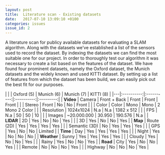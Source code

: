 ```yaml
---
layout: post
title:  Literature scan - Existing datasets
date:   2017-07-10 13:09:10 +0100
categories: issues
issue_id: 2
---
```


A literature scan for publicy available datasets for evaluating a SLAM algorithm. Along with the datasets we've established a list of the sensors used to record the dataset. By indexing the datasets we can find the most suitable one for our project. In order to thoroughly test our algorithm it was necessary to create a list based on the features of the dataset. We have found four prominent datasets, namely the Oxford dataset, the Munich datasets and the widely known and used KITTI dataset. By setting up a list of features from which the dataset has been build, we can easily pick out the best fit for our purposes.

|   |  | Oxford (5) | Munich (6) | Munich (7) | KITTI (8) |
|---|:----------:|:----------:|:----------:|:---------:|
| **Video** | Camera | Front + Back | Front | Front | Front |
| | Stereo | Front | No | No | Front |
| | Color | Color | Mono | Mono | 2 Mono 2 Color |
| | Resolution | 1024x1024 | N.a | N.a | 1382 x 512 |
| | FPS | N.a | 50 | 50 | 10 |
| | Images | ~20.000.000 | 30.950 | 190.576 | N.a |
| **LIDAR** | 2D | Yes | No | No | Yes |
| | 3D | Yes | No | No | Yes |
| **Map** | Route (2D) | Yes | Yes | Yes | Yes |
| | Semantic (3D) | No | Yes | Yes | Yes |
| | GPS | Yes | No | No | Limited |
| **Time** | Day | Yes | Yes | Yes | Yes |
| | Night | Yes | No | No | No |
| **Weather** | Sunny | Yes | Yes | Yes | Yes |
| | Cloudy | Yes | No | No | Yes |
| | Rainy | Yes | No | No | Yes |
| **Road** | City | Yes | No | No | Yes |
| | Remote | No | No | No | Yes |
| | Highway | No | No | No | Yes |


